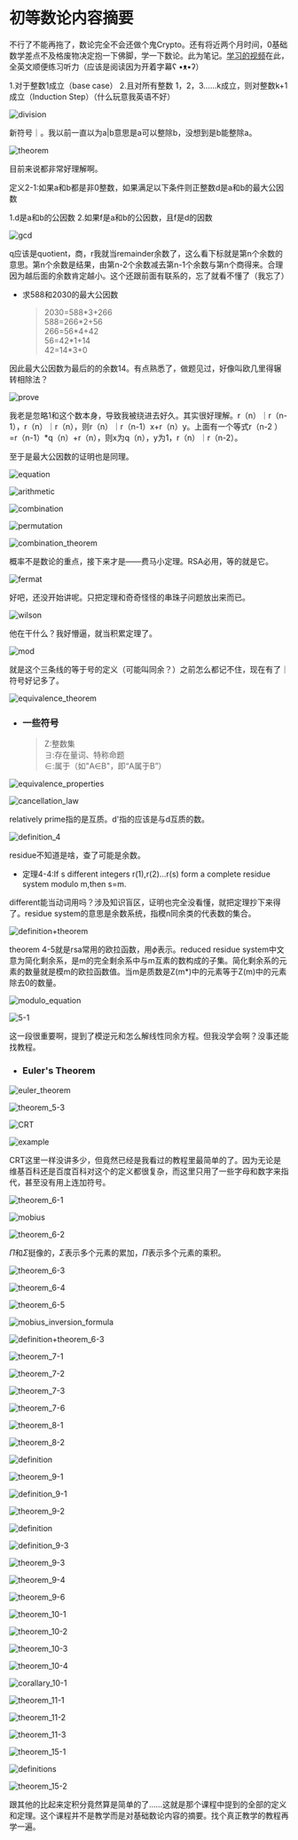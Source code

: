 # 初等数论内容摘要

不行了不能再拖了，数论完全不会还做个鬼Crypto。还有将近两个月时间，0基础数学差点不及格废物决定抱一下佛脚，学一下数论。此为笔记。[学习的视频](https://www.youtube.com/watch?v=19SW3P_PRHQ)在此，全英文顺便练习听力（应该是阅读因为开着字幕ʕ •ᴥ•ʔ）

1.对于整数1成立（base case）
2.且对所有整数 1，2，3……k成立，则对整数k+1成立（Induction Step）（什么玩意我英语不好）

![division](../images/division.png)

新符号｜。我以前一直以为a|b意思是a可以整除b，没想到是b能整除a。

![theorem](../images/theorem.png)

目前来说都非常好理解啊。

定义2-1:如果a和b都是非0整数，如果满足以下条件则正整数d是a和b的最大公因数

1.d是a和b的公因数
2.如果f是a和b的公因数，且f是d的因数

![gcd](../images/gcd.png)

q应该是quotient，商，r我就当remainder余数了，这么看下标就是第n个余数的意思。第n个余数是结果，由第n-2个余数减去第n-1个余数与第n个商得来。合理因为越后面的余数肯定越小。这个还跟前面有联系的，忘了就看不懂了（我忘了）

- 求588和2030的最大公因数
  > 2030=588\*3+266<br>588=266\*2+56<br>266=56\*4+42<br>56=42\*1+14<br>42=14*3+0

因此最大公因数为最后的的余数14。有点熟悉了，做题见过，好像叫欧几里得辗转相除法？

![prove](../images/prove.png)

我老是忽略1和这个数本身，导致我被绕进去好久。其实很好理解。r（n）｜r（n-1），r（n）｜r（n），则r（n）｜r（n-1）x+r（n）y。上面有一个等式r（n-2
）=r（n-1）*q（n）+r（n），则x为q（n），y为1，r（n）｜r（n-2）。

至于是最大公因数的证明也是同理。

![equation](../images/equation.png)

![arithmetic](../images/arithmetic.png)

![combination](../images/combination.png)

![permutation](../images/permutation.png)

![combination_theorem](../images/combination_theorem.png)

概率不是数论的重点，接下来才是——费马小定理。RSA必用，等的就是它。

![fermat](../images/fermat.png)

好吧，还没开始讲呢。只把定理和奇奇怪怪的串珠子问题放出来而已。

![wilson](../images/wilson.png)

他在干什么？我好懵逼，就当积累定理了。

![mod](../images/mod.png)

就是这个三条线的等于号的定义（可能叫同余？）之前怎么都记不住，现在有了｜符号好记多了。

![equivalence_theorem](../images/equivalence_theorem.png)

- ### 一些符号
  > Z:整数集<br>$\exists$:存在量词、特称命题<br>$\in$:属于（如"A∈B"，即“A属于B”）

![equivalence_properties](../images/equivalence_properties.png)

![cancellation_law](../images/cancellation_law.png)

relatively prime指的是互质。d'指的应该是与d互质的数。

![definition_4](../images/definition_4.png)

residue不知道是啥，查了可能是余数。 

- 定理4-4:If s different integers r(1),r(2)...r(s) form a complete residue system modulo m,then s=m.

different能当动词用吗？涉及知识盲区，证明也完全没看懂，就把定理抄下来得了。residue system的意思是余数系统，指模n同余类的代表数的集合。

![definition+theorem](../images/definition+theorem.png)

theorem 4-5就是rsa常用的欧拉函数，用$\phi$表示。reduced residue system中文意为简化剩余系，是m的完全剩余系中与m互素的数构成的子集。简化剩余系的元素的数量就是模m的欧拉函数值。当m是质数是Z(m*)中的元素等于Z(m)中的元素除去0的数量。

![modulo_equation](../images/modulo_equation.png)

![5-1](../images/5-1.png)

这一段很重要啊，提到了模逆元和怎么解线性同余方程。但我没学会啊？没事还能找教程。

- ### Euler's Theorem

![euler_theorem](../images/euler_theorem.png)

![theorem_5-3](../images/theorem_5-3.png)

![CRT](../images/CRT.png)

![example](../images/CRT_example.png)

CRT这里一样没讲多少，但竟然已经是我看过的教程里最简单的了。因为无论是维基百科还是百度百科对这个的定义都很复杂，而这里只用了一些字母和数字来指代，甚至没有用上连加符号。

![theorem_6-1](../images/theorem_6-1.png)

![mobius](../images/mobius.png)

![theorem_6-2](../images/theorem_6-2.png)

$\Pi$和$\Sigma$挺像的，$\Sigma$表示多个元素的累加，$\Pi$表示多个元素的乘积。

![theorem_6-3](../images/theorem_6-3.png)

![theorem_6-4](../images/theorem_6-4.png)

![theorem_6-5](../images/theorem_6-5.png)

![mobius_inversion_formula](../images/mobius_inversion_formula.png)

![definition+theorem_6-3](../images/definition+theorem_6-3.png)

![theorem_7-1](../images/theorem_7-1.png)

![theorem_7-2](../images/theorem_7-2.png)

![theorem_7-3](../images/theorem_7-3.png)

![theorem_7-6](../images/theorem_7-6.png)

![theorem_8-1](../images/theorem_8-1.png)

![theorem_8-2](../images/theorem_8-2.png)

![definition](../images/definition.png)

![theorem_9-1](../images/theorem_9-1.png)

![definition_9-1](../images/definition_9-1.png)

![theorem_9-2](../images/theorem_9-2.png)

![definition](../images/definition-9.png)

![definition_9-3](../images/definition_9-3.png)

![theorem_9-3](../images/theorem_9-3.png)

![theorem_9-4](../images/theorem_9-4.png)

![theorem_9-6](../images/theorem_9-6.png)

![theorem_10-1](../images/theorem_10-1.png)

![theorem_10-2](../images/theorem_10-2.png)

![theorem_10-3](../images/theorem_10-3.png)

![theorem_10-4](../images/theorem_10-4.png)

![corallary_10-1](../images/corallary_10-1.png)

![theorem_11-1](../images/theorem_11-1.png)

![theorem_11-2](../images/theorem_11-2.png)

![theorem_11-3](../images/theorem_11-3.png)

![theorem_15-1](../images/theorem_15-1.png)

![definitions](../images/definitions.png)

![theorem_15-2](../images/theorem_15-2.png)

跟其他的比起来定积分竟然算是简单的了……这就是那个课程中提到的全部的定义和定理。这个课程并不是教学而是对基础数论内容的摘要。找个真正教学的教程再学一遍。